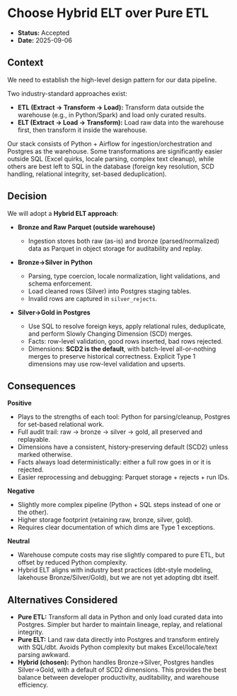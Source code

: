 ﻿# Choose Hybrid ELT over Pure ETL

- **Status:** Accepted  
- **Date:** 2025-09-06  

## Context
We need to establish the high-level design pattern for our data pipeline.  

Two industry-standard approaches exist:  

- **ETL (Extract → Transform → Load):** Transform data outside the warehouse (e.g., in Python/Spark) and load only curated results.  
- **ELT (Extract → Load → Transform):** Load raw data into the warehouse first, then transform it inside the warehouse.  

Our stack consists of Python + Airflow for ingestion/orchestration and Postgres as the warehouse. Some transformations are significantly easier outside SQL (Excel quirks, locale parsing, complex text cleanup), while others are best left to SQL in the database (foreign key resolution, SCD handling, relational integrity, set-based deduplication).  

## Decision
We will adopt a **Hybrid ELT approach**:  

- **Bronze and Raw Parquet (outside warehouse)**  
  - Ingestion stores both raw (as-is) and bronze (parsed/normalized) data as Parquet in object storage for auditability and replay.  

- **Bronze→Silver in Python**  
  - Parsing, type coercion, locale normalization, light validations, and schema enforcement.  
  - Load cleaned rows (Silver) into Postgres staging tables.  
  - Invalid rows are captured in `silver_rejects`.  

- **Silver→Gold in Postgres**  
  - Use SQL to resolve foreign keys, apply relational rules, deduplicate, and perform Slowly Changing Dimension (SCD) merges.  
  - Facts: row-level validation, good rows inserted, bad rows rejected.  
  - Dimensions: **SCD2 is the default**, with batch-level all-or-nothing merges to preserve historical correctness. Explicit Type 1 dimensions may use row-level validation and upserts.  

## Consequences
**Positive**  
- Plays to the strengths of each tool: Python for parsing/cleanup, Postgres for set-based relational work.  
- Full audit trail: raw → bronze → silver → gold, all preserved and replayable.  
- Dimensions have a consistent, history-preserving default (SCD2) unless marked otherwise.  
- Facts always load deterministically: either a full row goes in or it is rejected.  
- Easier reprocessing and debugging: Parquet storage + rejects + run IDs.  

**Negative**  
- Slightly more complex pipeline (Python + SQL steps instead of one or the other).  
- Higher storage footprint (retaining raw, bronze, silver, gold).  
- Requires clear documentation of which dims are Type 1 exceptions.  

**Neutral**  
- Warehouse compute costs may rise slightly compared to pure ETL, but offset by reduced Python complexity.  
- Hybrid ELT aligns with industry best practices (dbt-style modeling, lakehouse Bronze/Silver/Gold), but we are not yet adopting dbt itself.  

## Alternatives Considered
- **Pure ETL:** Transform all data in Python and only load curated data into Postgres. Simpler but harder to maintain lineage, replay, and relational integrity.  
- **Pure ELT:** Land raw data directly into Postgres and transform entirely with SQL/dbt. Avoids Python complexity but makes Excel/locale/text parsing awkward.  
- **Hybrid (chosen):** Python handles Bronze→Silver, Postgres handles Silver→Gold, with a default of SCD2 dimensions. This provides the best balance between developer productivity, auditability, and warehouse efficiency.  
